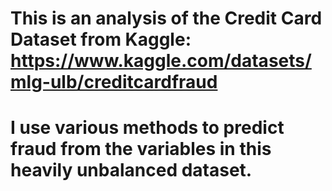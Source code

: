 # This is an analysis of the Credit Card Dataset from Kaggle: https://www.kaggle.com/datasets/mlg-ulb/creditcardfraud

# I use various methods to predict fraud from the variables in this heavily unbalanced dataset.